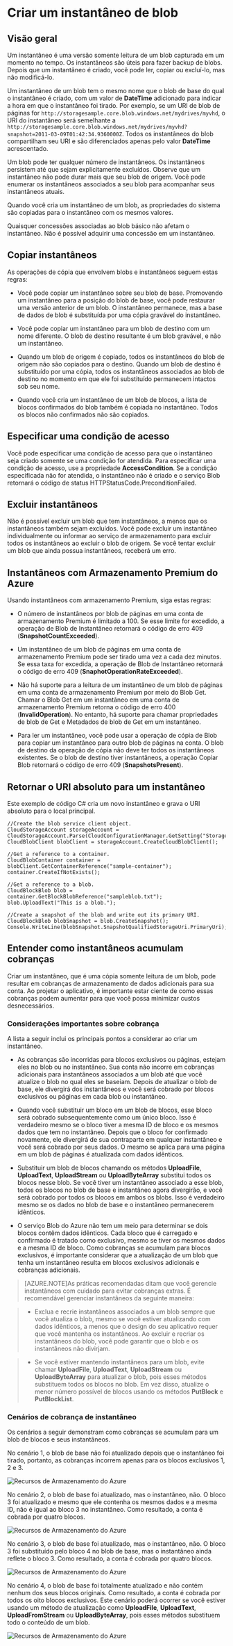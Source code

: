 <properties
	pageTitle="Criar um instantâneo de um blob | Microsoft Azure"
	description="Um guia para criação de instantâneos de blobs de armazenamento do Azure"
	services="storage"
	documentationCenter=""
	authors="tamram"
	manager="adinah"
	editor=""/>

<tags 
	ms.service="storage" 
	ms.workload="storage" 
	ms.tgt_pltfrm="na" 
	ms.devlang="na" 
	ms.topic="article" 
	ms.date="09/01/2015" 
	ms.author="tamram"/>

# Criar um instantâneo de blob

## Visão geral

Um instantâneo é uma versão somente leitura de um blob capturada em um momento no tempo. Os instantâneos são úteis para fazer backup de blobs. Depois que um instantâneo é criado, você pode ler, copiar ou excluí-lo, mas não modificá-lo.

Um instantâneo de um blob tem o mesmo nome que o blob de base do qual o instantâneo é criado, com um valor de **DateTime** adicionado para indicar a hora em que o instantâneo foi tirado. Por exemplo, se um URI de blob de páginas for `http://storagesample.core.blob.windows.net/mydrives/myvhd`, o URI do instantâneo será semelhante a `http://storagesample.core.blob.windows.net/mydrives/myvhd?snapshot=2011-03-09T01:42:34.9360000Z`. Todos os instantâneos do blob compartilham seu URI e são diferenciados apenas pelo valor **DateTime** acrescentado.

Um blob pode ter qualquer número de instantâneos. Os instantâneos persistem até que sejam explicitamente excluídos. Observe que um instantâneo não pode durar mais que seu blob de origem. Você pode enumerar os instantâneos associados a seu blob para acompanhar seus instantâneos atuais.

Quando você cria um instantâneo de um blob, as propriedades do sistema são copiadas para o instantâneo com os mesmos valores.

Quaisquer concessões associadas ao blob básico não afetam o instantâneo. Não é possível adquirir uma concessão em um instantâneo.

## Copiar instantâneos

As operações de cópia que envolvem blobs e instantâneos seguem estas regras:

- Você pode copiar um instantâneo sobre seu blob de base. Promovendo um instantâneo para a posição do blob de base, você pode restaurar uma versão anterior de um blob. O instantâneo permanece, mas a base de dados de blob é substituída por uma cópia gravável do instantâneo.

- Você pode copiar um instantâneo para um blob de destino com um nome diferente. O blob de destino resultante é um blob gravável, e não um instantâneo.

- Quando um blob de origem é copiado, todos os instantâneos do blob de origem não são copiados para o destino. Quando um blob de destino é substituído por uma cópia, todos os instantâneos associados ao blob de destino no momento em que ele foi substituído permanecem intactos sob seu nome.

- Quando você cria um instantâneo de um blob de blocos, a lista de blocos confirmados do blob também é copiada no instantâneo. Todos os blocos não confirmados não são copiados.

## Especificar uma condição de acesso

Você pode especificar uma condição de acesso para que o instantâneo seja criado somente se uma condição for atendida. Para especificar uma condição de acesso, use a propriedade **AccessCondition**. Se a condição especificada não for atendida, o instantâneo não é criado e o serviço Blob retornará o código de status HTTPStatusCode.PreconditionFailed.

## Excluir instantâneos

Não é possível excluir um blob que tem instantâneos, a menos que os instantâneos também sejam excluídos. Você pode excluir um instantâneo individualmente ou informar ao serviço de armazenamento para excluir todos os instantâneos ao excluir o blob de origem. Se você tentar excluir um blob que ainda possua instantâneos, receberá um erro.

## Instantâneos com Armazenamento Premium do Azure
Usando instantâneos com armazenamento Premium, siga estas regras:

- O número de instantâneos por blob de páginas em uma conta de armazenamento Premium é limitado a 100. Se esse limite for excedido, a operação de Blob de Instantâneo retornará o código de erro 409 (**SnapshotCountExceeded**).

- Um instantâneo de um blob de páginas em uma conta de armazenamento Premium pode ser tirado uma vez a cada dez minutos. Se essa taxa for excedida, a operação de Blob de Instantâneo retornará o código de erro 409 (**SnaphotOperationRateExceeded**).

- Não há suporte para a leitura de um instantâneo de um blob de páginas em uma conta de armazenamento Premium por meio do Blob Get. Chamar o Blob Get em um instantâneo em uma conta de armazenamento Premium retorna o código de erro 400 (**InvalidOperation**). No entanto, há suporte para chamar propriedades de blob de Get e Metadados de blob de Get em um instantâneo.

- Para ler um instantâneo, você pode usar a operação de cópia de Blob para copiar um instantâneo para outro blob de páginas na conta. O blob de destino da operação de cópia não deve ter todos os instantâneos existentes. Se o blob de destino tiver instantâneos, a operação Copiar Blob retornará o código de erro 409 (**SnapshotsPresent**).

## Retornar o URI absoluto para um instantâneo

Este exemplo de código C# cria um novo instantâneo e grava o URI absoluto para o local principal.

    //Create the blob service client object.
    CloudStorageAccount storageAccount = CloudStorageAccount.Parse(CloudConfigurationManager.GetSetting("StorageConnectionString"));
    CloudBlobClient blobClient = storageAccount.CreateCloudBlobClient();

    //Get a reference to a container.
    CloudBlobContainer container = blobClient.GetContainerReference("sample-container");
    container.CreateIfNotExists();

    //Get a reference to a blob.
    CloudBlockBlob blob = container.GetBlockBlobReference("sampleblob.txt");
    blob.UploadText("This is a blob.");

    //Create a snapshot of the blob and write out its primary URI.
    CloudBlockBlob blobSnapshot = blob.CreateSnapshot();
    Console.WriteLine(blobSnapshot.SnapshotQualifiedStorageUri.PrimaryUri);

## Entender como instantâneos acumulam cobranças

Criar um instantâneo, que é uma cópia somente leitura de um blob, pode resultar em cobranças de armazenamento de dados adicionais para sua conta. Ao projetar o aplicativo, é importante estar ciente de como essas cobranças podem aumentar para que você possa minimizar custos desnecessários.

### Considerações importantes sobre cobrança

A lista a seguir inclui os principais pontos a considerar ao criar um instantâneo.

- As cobranças são incorridas para blocos exclusivos ou páginas, estejam eles no blob ou no instantâneo. Sua conta não incorre em cobranças adicionais para instantâneos associados a um blob até que você atualize o blob no qual eles se baseiam. Depois de atualizar o blob de base, ele divergirá dos instantâneos e você será cobrado por blocos exclusivos ou páginas em cada blob ou instantâneo.

- Quando você substituir um bloco em um blob de blocos, esse bloco será cobrado subsequentemente como um único bloco. Isso é verdadeiro mesmo se o bloco tiver a mesma ID de bloco e os mesmos dados que tem no instantâneo. Depois que o bloco for confirmado novamente, ele divergirá de sua contraparte em qualquer instantâneo e você será cobrado por seus dados. O mesmo se aplica para uma página em um blob de páginas é atualizada com dados idênticos.

- Substituir um blob de blocos chamando os métodos **UploadFile**, **UploadText**, **UploadStream** ou **UploadByteArray** substitui todos os blocos nesse blob. Se você tiver um instantâneo associado a esse blob, todos os blocos no blob de base e instantâneo agora divergirão, e você será cobrado por todos os blocos em ambos os blobs. Isso é verdadeiro mesmo se os dados no blob de base e o instantâneo permanecerem idênticos.

- O serviço Blob do Azure não tem um meio para determinar se dois blocos contêm dados idênticos. Cada bloco que é carregado e confirmado é tratado como exclusivo, mesmo se tiver os mesmos dados e a mesma ID de bloco. Como cobranças se acumulam para blocos exclusivos, é importante considerar que a atualização de um blob que tenha um instantâneo resulta em blocos exclusivos adicionais e cobranças adicionais.

> [AZURE.NOTE]As práticas recomendadas ditam que você gerencie instantâneos com cuidado para evitar cobranças extras. É recomendável gerenciar instantâneos da seguinte maneira:

> - Exclua e recrie instantâneos associados a um blob sempre que você atualiza o blob, mesmo se você estiver atualizando com dados idênticos, a menos que o design do seu aplicativo requer que você mantenha os instantâneos. Ao excluir e recriar os instantâneos do blob, você pode garantir que o blob e os instantâneos não divirjam.

> - Se você estiver mantendo instantâneos para um blob, evite chamar **UploadFile**, **UploadText**, **UploadStream** ou **UploadByteArray** para atualizar o blob, pois esses métodos substituem todos os blocos no blob. Em vez disso, atualize o menor número possível de blocos usando os métodos **PutBlock** e **PutBlockList**.


### Cenários de cobrança de instantâneo


Os cenários a seguir demonstram como cobranças se acumulam para um blob de blocos e seus instantâneos.

No cenário 1, o blob de base não foi atualizado depois que o instantâneo foi tirado, portanto, as cobranças incorrem apenas para os blocos exclusivos 1, 2 e 3.

![Recursos de Armazenamento do Azure](./media/storage-blob-snapshots/storage-blob-snapshots-billing-scenario-1.png)

No cenário 2, o blob de base foi atualizado, mas o instantâneo, não. O bloco 3 foi atualizado e mesmo que ele contenha os mesmos dados e a mesma ID, não é igual ao bloco 3 no instantâneo. Como resultado, a conta é cobrada por quatro blocos.

![Recursos de Armazenamento do Azure](./media/storage-blob-snapshots/storage-blob-snapshots-billing-scenario-2.png)

No cenário 3, o blob de base foi atualizado, mas o instantâneo, não. O bloco 3 foi substituído pelo bloco 4 no blob de base, mas o instantâneo ainda reflete o bloco 3. Como resultado, a conta é cobrada por quatro blocos.

![Recursos de Armazenamento do Azure](./media/storage-blob-snapshots/storage-blob-snapshots-billing-scenario-3.png)

No cenário 4, o blob de base foi totalmente atualizado e não contém nenhum dos seus blocos originais. Como resultado, a conta é cobrada por todos os oito blocos exclusivos. Este cenário poderá ocorrer se você estiver usando um método de atualização como **UploadFile**, **UploadText**, **UploadFromStream** ou **UploadByteArray**, pois esses métodos substituem todo o conteúdo de um blob.

![Recursos de Armazenamento do Azure](./media/storage-blob-snapshots/storage-blob-snapshots-billing-scenario-4.png)

<!---HONumber=Oct15_HO3-->